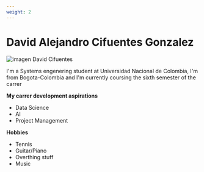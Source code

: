 ```yaml
---
weight: 2
---
```


# David Alejandro Cifuentes Gonzalez
![imagen David Cifuentes](AlejoM1908/showcase/content/assets/image/dcifuentesg.jpg)

I'm a Systems engenering student at Universidad Nacional de Colombia, I'm from Bogota-Colombia and I'm currently coursing the sixth semester of the carrer 

**My carrer development aspirations**
- Data Science
- AI
- Project Management

**Hobbies**
- Tennis
- Guitar/Piano
- Overthing stuff
- Music